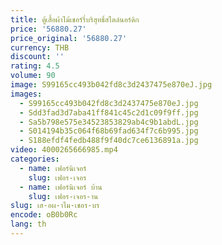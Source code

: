 ```yaml
---
title: ตู้เสื้อผ้าไม้เชอร์รี่บริสุทธิ์สไตล์นอร์ดิก
price: '56880.27'
price_original: '56880.27'
currency: THB
discount: ''
rating: 4.5
volume: 90
image: S99165cc493b042fd8c3d2437475e870eJ.jpg
images:
  - S99165cc493b042fd8c3d2437475e870eJ.jpg
  - Sdd3fad3d7aba41ff841c45c2d1c09f9ff.jpg
  - Sa5b798e575e34523853829ab4c9b1abdL.jpg
  - S014194b35c064f68b69fad634f7c6b995.jpg
  - S188efdf4fedb488f9f40dc7ce6136891a.jpg
video: 4000265666985.mp4
categories:
  - name: เฟอร์นิเจอร์
    slug: เฟอร-เจอร
  - name: เฟอร์นิเจอร์ บ้าน
    slug: เฟอร-เจอร-าน
slug: เส-อผ-าไม-เชอร-บร
encode: oB0b0Rc
lang: th
---
```

  